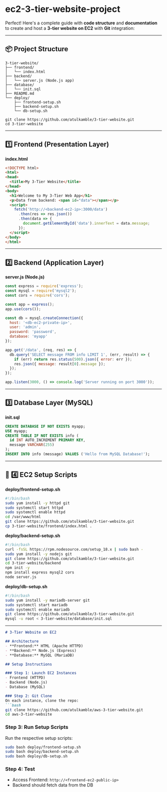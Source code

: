 # ec2-3-tier-website-project
Perfect! Here's a complete guide with **code structure** and **documentation** to create and host a **3-tier website on EC2** with **Git** integration:

---

## 📦 Project Structure

```
3-tier-website/
├── frontend/
│   └── index.html
├── backend/
│   └── server.js (Node.js app)
├── database/
│   └── init.sql
├── README.md
└── deploy/
    ├── frontend-setup.sh
    ├── backend-setup.sh
    └── db-setup.sh
```
```
git clone https://github.com/atulkamble/3-tier-website.git
cd 3-tier-website
```
---

## 1️⃣ Frontend (Presentation Layer)

**index.html**
```html
<!DOCTYPE html>
<html>
<head>
  <title>My 3-Tier Website</title>
</head>
<body>
  <h1>Welcome to My 3-Tier Web App</h1>
  <p>Data from backend: <span id="data"></span></p>
  <script>
    fetch('http://<backend-ec2-ip>:3000/data')
      .then(res => res.json())
      .then(data => {
        document.getElementById('data').innerText = data.message;
      });
  </script>
</body>
</html>
```

---

## 2️⃣ Backend (Application Layer)

**server.js (Node.js)**
```js
const express = require('express');
const mysql = require('mysql2');
const cors = require('cors');

const app = express();
app.use(cors());

const db = mysql.createConnection({
  host: '<db-ec2-private-ip>',
  user: 'admin',
  password: 'password',
  database: 'myapp'
});

app.get('/data', (req, res) => {
  db.query('SELECT message FROM info LIMIT 1', (err, result) => {
    if (err) return res.status(500).json({ error: err });
    res.json({ message: result[0].message });
  });
});

app.listen(3000, () => console.log('Server running on port 3000'));
```

---

## 3️⃣ Database Layer (MySQL)

**init.sql**
```sql
CREATE DATABASE IF NOT EXISTS myapp;
USE myapp;
CREATE TABLE IF NOT EXISTS info (
  id INT AUTO_INCREMENT PRIMARY KEY,
  message VARCHAR(255)
);
INSERT INTO info (message) VALUES ('Hello from MySQL Database!');
```

---

## 🔧 4️⃣ EC2 Setup Scripts

**deploy/frontend-setup.sh**
```bash
#!/bin/bash
sudo yum install -y httpd git
sudo systemctl start httpd
sudo systemctl enable httpd
cd /var/www/html
git clone https://github.com/atulkamble/3-tier-website.git
cp 3-tier-website/frontend/index.html .
```

**deploy/backend-setup.sh**
```bash
#!/bin/bash
curl -fsSL https://rpm.nodesource.com/setup_18.x | sudo bash -
sudo yum install -y nodejs git
git clone https://github.com/atulkamble/3-tier-website.git
cd 3-tier-website/backend
npm init -y
npm install express mysql2 cors
node server.js
```

**deploy/db-setup.sh**
```bash
#!/bin/bash
sudo yum install -y mariadb-server git
sudo systemctl start mariadb
sudo systemctl enable mariadb
git clone https://github.com/atulkamble/3-tier-website.git
mysql -u root < 3-tier-website/database/init.sql
```

---

```markdown
# 3-Tier Website on EC2

## Architecture
- **Frontend:** HTML (Apache HTTPD)
- **Backend:** Node.js (Express)
- **Database:** MySQL (MariaDB)

## Setup Instructions

### Step 1: Launch EC2 Instances
- Frontend (HTTPD)
- Backend (Node.js)
- Database (MySQL)

### Step 2: Git Clone
On each instance, clone the repo:
```bash
git clone https://github.com/atulkamble/aws-3-tier-website.git
cd aws-3-tier-website
```

### Step 3: Run Setup Scripts
Run the respective setup scripts:
```bash
sudo bash deploy/frontend-setup.sh
sudo bash deploy/backend-setup.sh
sudo bash deploy/db-setup.sh
```

### Step 4: Test
- Access Frontend: `http://<frontend-ec2-public-ip>`
- Backend should fetch data from the DB

```

